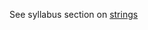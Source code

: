 See syllabus section on [strings](https://codeyourfuture.github.io/syllabus-master/js-core/week-04/lesson.html#strings)
